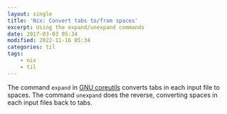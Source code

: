 ```yaml
---
layout: single
title: 'Nix: Convert tabs to/from spaces'
excerpt: Using the expand/unexpand commands
date: 2017-03-03 05:34
modified: 2022-11-16 05:34
categories: til
tags:
    - nix
    - til
---
```


The command `expand` in [GNU coreutils](http://www.gnu.org/software/coreutils/)
converts tabs in each input file to spaces.
The command `unexpand` does the reverse, converting spaces in each input files back to tabs.
